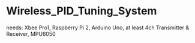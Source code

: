 # Wireless_PID_Tuning_System
needs: Xbee Pro1, Raspberry Pi 2, Arduino Uno, at least 4ch Transmitter &amp; Receiver, MPU6050
